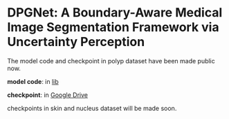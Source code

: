 # DPGNet: A Boundary-Aware Medical Image Segmentation Framework via Uncertainty Perception
The model code and checkpoint in polyp dataset have been made public now.

**model code**: in [lib](lib/DPGNet)

**checkpoint**: in [Google Drive](https://drive.google.com/drive/folders/1sD-d_aTEvAHn1eh0p0W_e9RhY15O5pix?usp=drive_link)

checkpoints in skin and nucleus dataset will be made soon.



